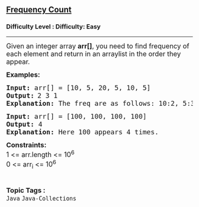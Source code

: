<h2><a href="https://www.geeksforgeeks.org/problems/frequency-count/1?page=10&category=Java&sortBy=submissions">Frequency Count</a></h2><h3>Difficulty Level : Difficulty: Easy</h3><hr><div class="problems_problem_content__Xm_eO"><p><span style="font-size: 18px;">Given an integer array <strong>arr[]</strong>, you need to find frequency of each element and return in an arraylist in the order they appear.</span></p>
<p><strong><span style="font-size: 18px;">Examples:</span></strong></p>
<pre><span style="font-size: 18px;"><strong>Input: </strong>arr[] = [</span><span style="font-size: 18px;">10, 5, 20, 5, 10, 5]</span>
<strong><span style="font-size: 18px;">Output:</span> </strong><span style="font-size: 18px;">2 3 1</span>
<span style="font-size: 18px;"><strong>Explanation: </strong>The freq are as follows: 10:2, 5:3, 20:1, so we print the freq in the order of appearance of the elements. We print freq of any element only once.</span></pre>
<pre><span style="font-size: 18px;"><strong>Input: </strong>arr[] = [</span><span style="font-size: 18px;">100, 100, 100, 100]</span>
<span style="font-size: 18px;"><strong>Output: </strong></span><span style="font-size: 18px;">4</span>
<span style="font-size: 18px;"><strong>Explanation: </strong>Here 100 appears 4 times.</span></pre>
<p><span style="font-size: 18px;"><strong>Constraints:</strong><br>1 &lt;= arr.length &lt;= 10<sup>6</sup><br>0 &lt;= arr<sub>i</sub> &lt;= 10<sup>6</sup></span></p></div><br><p><span style=font-size:18px><strong>Topic Tags : </strong><br><code>Java</code>&nbsp;<code>Java-Collections</code>&nbsp;